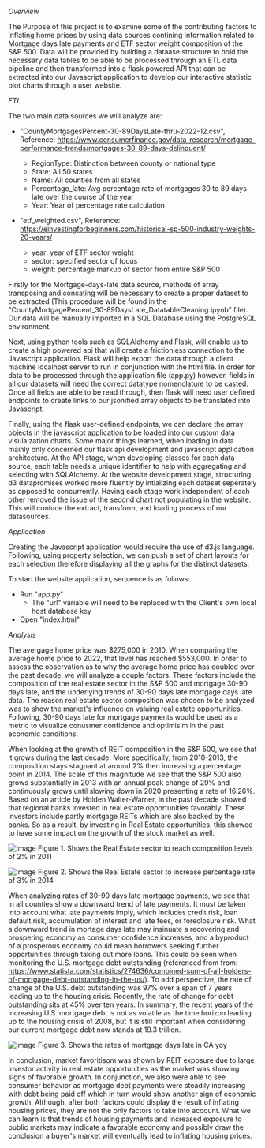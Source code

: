 _Overview_

The Purpose of this project is to examine some of the contributing factors to inflating home prices by using data sources contining
information related to Mortgage days late payments and ETF sector weight composition of the S&P 500. Data will be provided by building
a dataase structure to hold the necessary data tables to be able to be processed through an ETL data pipeline and then transformed
into a flask powered API that can be extracted into our Javascript application to develop our interactive statistic plot charts through
a user website.

_ETL_

The two main data sources we will analyze are:

- "CountyMortgagesPercent-30-89DaysLate-thru-2022-12.csv", Reference: https://www.consumerfinance.gov/data-research/mortgage-performance-trends/mortgages-30-89-days-delinquent/

    - RegionType: Distinction between county or national type
    - State: All 50 states
    - Name: All counties from all states
    - Percentage_late: Avg percentage rate of mortgages 30 to 89 days late over the course of the year
    - Year: Year of percentage rate calculation
 
- "etf_weighted.csv", Reference: https://einvestingforbeginners.com/historical-sp-500-industry-weights-20-years/

    - year: year of ETF sector weight
    - sector: specified sector of focus
    - weight: percentage markup of sector from entire S&P 500

Firstly for the Mortgage-days-late data source, methods of array transposing and concating will be necessary to create a proper dataset to be extracted (This procedure will be found in the "CountyMortgagePercent_30-89DaysLate_DatatableCleaning.ipynb" file). Our data will be manually imported in a SQL Database using the PostgreSQL environment. 

Next, using python tools such as SQLAlchemy and Flask, will enable us to create a high powered api that will create a frictionless connection to the Javascript application. Flask will help export the data through a client machine localhost server to run in conjunction with the html file. In order for data to be processed through the application file (app.py) however, fields in all our datasets will need the correct datatype nomenclature to be casted. Once all fields are able to be read through, then flask will need user defined endpoints to create links to our jsonified array objects to be translated into Javascript. 

Finally, using the flask user-defined endpoints, we can declare the array objects in the javascript application to be loaded into our custom data visulaization charts. Some major things learned, when loading in data mainly only concerned our flask api development and javascript application architecture. At the API stage, when developing classes for each data source, each table needs a unique identifier to help with aggregating and selecting with SQLAlchemy. At the website development stage, structuring d3 datapromises worked more fluently by intializing each dataset seperately as opposed to concurrently. Having each stage work independent of each other removed the issue of the second chart not populating in the website. This will conlude the extract, transform, and loading process of our datasources. 

_Application_

Creating the Javascript application would require the use of d3.js language. Following, using property selection, we can push a set of chart layouts for each selection therefore displaying all the graphs for the distinct datasets.

To start the website application, sequence is as follows:

- Run "app.py"
    - The "url" variable will need to be replaced with the Client's own local host database key
- Open "index.html"

_Analysis_

The avergage home price was $275,000 in 2010. When comparing the average home price to 2022, that level has reached 
$553,000. In order to assess the observation as to why the average home price has doubled over the past decade, we will analyze a couple factors. These factors include the composition of the real estate sector in the S&P 500 and mortgage 30-90 days late, and the underlying trends of 30-90 days late mortgage days late data. The reason real estate sector composition was chosen to be analyzed was to show the market's influence on valuing real estate opportunities. Following, 30-90 days late for mortgage payments would be used as a metric to visualize conusmer confidence and optimisim in the past economic conditions. 

When looking at the growth of REIT composition in the S&P 500, we see that it grows during the last decade. More specifically, from 2010-2013, the composition stays stagnant at around 2% then increasing a percentage point in 2014. The scale of this magnitude we see that the S&P 500 also grows substantially in 2013 with an annual peak change of 29% and continuously grows until slowing down in 2020 presenting a rate of 16.26%. Based on an article by Holden Walter-Warner, in the past decade showed that regional banks invested in real estate opportunities favorably. These investors include partly mortgage REITs which are also backed by the banks. So as a result, by investing in Real Estate opportunities, this showed to have some impact on the growth of the stock market as well.

![image](https://github.com/cristian-gu/Project-3/assets/134232784/7ca08435-7272-45a3-8736-31da61b2bd0e)
Figure 1. Shows the Real Estate sector to reach composition levels of 2% in 2011

![image](https://github.com/cristian-gu/Project-3/assets/134232784/28638136-46ca-4a2b-b6b1-b1495cb2ac36)
Figure 2. Shows the Real Estate sector to increase percentage rate of 3% in 2014

When analyzing rates of 30-90 days late mortgage payments, we see that in all counties show a downward trend of late payments. It must be taken into account what late payments imply, which includes credit risk, loan default risk, accumulation of interest and late fees, or foreclosure risk. What a downward trend in mortage days late may insinuate a recovering and prospering economy as consumer confidence increases, and a byproduct of a prosperous economy could mean borrowers seeking further opportunities through taking out more loans. This could be seen when monitoring the U.S. mortgage debt outstanding (referenced from from: https://www.statista.com/statistics/274636/combined-sum-of-all-holders-of-mortgage-debt-outstanding-in-the-us/). To add perspective, the rate of change of the U.S. debt outstanding was 97% over a span of 7 years leading up to the housing crisis. Recently, the rate of change for debt outstanding sits at 45% over ten years. In summary, the recent years of the increasing U.S. mortgage debt is not as volatile as the time horizon leading up to the housing crisis of 2008, but it is still important when considering our current mortgage debt now stands at 19.3 trillion.

![image](https://github.com/cristian-gu/Project-3/assets/134232784/6f9a55f8-f808-48b9-a5e9-7d547ac90242)
Figure 3. Shows the rates of mortgage days late in CA yoy

In conclusion, market favoritisom was shown by REIT exposure due to large investor activity in real estate opportunities as the market was showing signs of favorable growth. In conjunction, we also were able to see consumer behavior as mortgage debt payments were steadily increasing with debt being paid off which in turn would show another sign of economic growth. Although, after both factors could display the result of inflating housing prices, they are not the only factors to take into account. What we can learn is that trends of housing payments and increased exposure to public markets may indicate a favorable economy and possibly draw the conclusion a buyer's market will eventually lead to inflating housing prices. 












